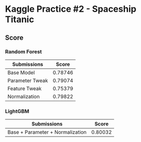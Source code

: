 # Kaggle Practice #2 - Spaceship Titanic

## Score

### Random Forest

| Submissions     | Score   |
|-----------------|---------|
| Base Model      | 0.78746 |
| Parameter Tweak | 0.79074 |
| Feature Tweak   | 0.75379 |
| Normalization   | 0.79822 |


### LightGBM

| Submissions                      | Score   |
|----------------------------------|---------|
| Base + Parameter + Normalization | 0.80032 |
